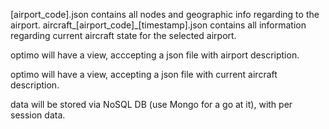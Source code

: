 [airport_code].json contains all nodes and geographic info regarding to the airport.
aircraft_[airport_code]_[timestamp].json contains all information regarding current aircraft state for the selected airport.

optimo will have a view, acccepting a json file with airport description.

optimo will have a view, accepting a json file with current aircraft description.

data will be stored via NoSQL DB (use Mongo for a go at it), with per session data.
